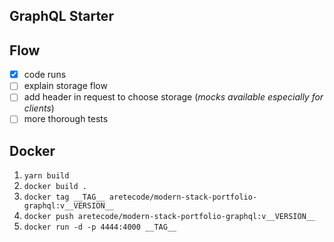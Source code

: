 ## GraphQL Starter

## Flow
- [x] code runs
- [ ] explain storage flow
- [ ] add header in request to choose storage (_mocks available especially for clients_)
- [ ] more thorough tests

## Docker

1. `yarn build`
2. `docker build .`
3. `docker tag __TAG__ aretecode/modern-stack-portfolio-graphql:v__VERSION__`
4. `docker push aretecode/modern-stack-portfolio-graphql:v__VERSION__`
5. `docker run -d -p 4444:4000 __TAG__`

